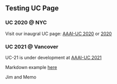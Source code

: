 ## Testing UC Page

### UC 2020 @ NYC
Visit our inaugral UC page: [AAAI-UC 2020](./2020.md) or <a href="2020.md">2020</a>

### UC 2021 @ Vancover 
UC-21 is under development at [AAAI-UC 2021](./2021.md)

Markdown example [here](mdex.md)

Jim and Memo
